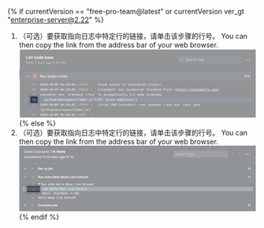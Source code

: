 {% if currentVersion == "free-pro-team@latest" or currentVersion ver_gt "enterprise-server@2.22" %}
1. （可选）要获取指向日志中特定行的链接，请单击该步骤的行号。 You can then copy the link from the address bar of your web browser. ![复制链接的按钮](/assets/images/help/repository/copy-link-button-updated.png)
{% else %}
1. （可选）要获取指向日志中特定行的链接，请单击该步骤的行号。 You can then copy the link from the address bar of your web browser. ![复制链接的按钮](/assets/images/help/repository/copy-link-button.png)
{% endif %}